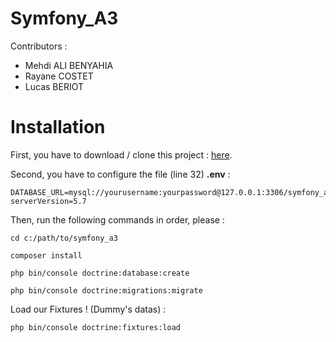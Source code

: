 # Symfony_A3
<p>Contributors :</p>
<ul>
    <li>Mehdi ALI BENYAHIA</li>
    <li>Rayane COSTET</li>
    <li>Lucas BERIOT</li>
</ul>

# Installation
<p>First, you have to download / clone this project : <a href="https://github.com/MehdiAliBenyahia/symfony_a3.git">here</a>.</p>
<p>Second, you have to configure the file (line 32) <b>.env</b> : </p>

```
DATABASE_URL=mysql://yourusername:yourpassword@127.0.0.1:3306/symfony_a3?serverVersion=5.7
```
<p>Then, run the following commands in order, please :</p>

```
cd c:/path/to/symfony_a3
```

```
composer install
```

```
php bin/console doctrine:database:create
```

```
php bin/console doctrine:migrations:migrate
```

<p>Load our Fixtures ! (Dummy's datas) :</p>

```
php bin/console doctrine:fixtures:load
```
